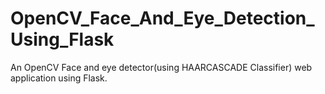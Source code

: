 # OpenCV_Face_And_Eye_Detection_Using_Flask
An OpenCV Face and eye detector(using HAARCASCADE Classifier) web application using Flask.
